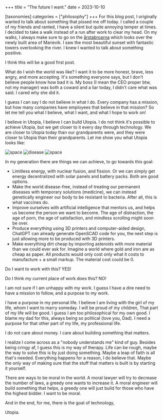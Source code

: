 +++
title = "The future I want."
date = 2023-10-10

[taxonomies]
categories = ["philosophy"]
+++
For this blog post, I originally wanted to talk about something that pissed me off today. I called a couple of my friends and ranted, I have a silent but quite annoying temper at times. I decided to take a walk instead of a run after work to clear my head. On my walks, I always make sure to go on the [årstabroarna](https://en.wikipedia.org/wiki/%C3%85rstabroarna) which looks over the newly built area of Marievik. I saw the most beautiful sunset with fantastic towers overlooking the river. I knew I wanted to talk about something positive.

I think this will be a good first post.

What do I wish the world was like? I want it to be more honest, brave, less angry, and more accepting. It's something everyone says, but I don't believe people know how bad it is. My boss (I mean the CEO proper btw, not my manager) was both a coward and a liar today, I didn't care what was said. I cared why she did it. 

I guess I can say I do not believe in what I do. Every company has a mission, but how many companies have employees that believe in that mission? So let me tell you what I believe, what I want, and what I hope to work on!

I believe in Utopia, I believe I can build Utopia. I do not think it's possible to achieve Utopia, but we get closer to it every day through technology. We are closer to Utopia today than our grandparents were, and they were closer to Utopia than their grandparents. Let me show you what Utopia looks like:

![space](https://media4.giphy.com/media/v1.Y2lkPTc5MGI3NjExOTZrMmdkanY4bHR3ZzBzdnpzdnduaGw5ZzBpYXBrc2plYnhmenBhOSZlcD12MV9pbnRlcm5hbF9naWZfYnlfaWQmY3Q9Zw/3ohuPgl8nF2BDCGZaM/giphy.gif)
![disease](https://www.who.int/images/default-source/health-topics/smallpox/smallpox-news.png?sfvrsn=fbc6909b_9)
![space](https://clickamericana.com/wp-content/uploads/Futuristic-freeway-concept-Retrofuturism-770x442.jpg)

In my generation there are things we can achieve, to go towards this goal:

* Limitless energy, with nuclear fusion, and fission. Or we can simply get energy decentralized with solar panels and battery packs. Both are good options.
* Make the world disease-free, instead of treating our permanent diseases with temporary solutions (medicine), we can instead genetically engineer our body to be resistant to bacteria. After all, this is what vaccines do.
* Improve ourselves with artificial intelligence that mentors us, and helps us become the person we want to become. The age of distraction, the age of porn, the age of satisfaction, and mindless scrolling might soon be over.
* Produce everything using 3D printers and computer-aided design, ChatGPT can already generate OpenSCAD code for you, the next step is just allowing more to be produced with 3D printers.
* Make everything dirt cheap by importing asteroids with more material than we could ever ask for. Imagine a world where gold and iron are as cheap as paper. All products would only cost only what it costs to manufacture + a small markup. The material cost could be 0.

Do I want to work with this? YES!

Do I think my current place of work does this? NO!

I am not sure if I am unhappy with my work. I guess I have a dire need to have a mission to follow, and a purpose to my work. 

I have a purpose in my personal life. I believe I am living with the girl of my life, whom I want to marry someday. I will be proud of my children, That part of my life will be good. I guess I am too philosophical for my own good. I blame my dad for this, always being so political (love you, Dad). I need a purpose for that other part of my life, my professional life.

I do not care about money. I care about building something that matters. 

I realize I come across as a "nobody understands me" kind of guy. Besides being cringy af, I guess this is my way of therapy. Life can be rough, maybe the way to solve this is by just doing something. Maybe a leap of faith is all that's needed. Everything happens for a reason, I do believe that. Maybe the only way of making sure that the stuff that matters is built is by starting it yourself. 

There are ways to be moral in the world. A moral lawyer will try to decrease the number of laws, a greedy one wants to increase it. A moral engineer will build something that helps, a greedy one will just build for those who have the highest bidder. I want to be moral.

And in the end, for me, there is the goal of technology,

Utopia.
